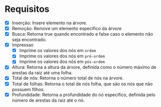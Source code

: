 # Requisitos

- [x] Inserção: Insere elemento na árvore.
- [x] Remoção: Remove um elemento específico da árvore
- [x] Busca: Retorna true quando encontrado e false caso o elemento não seja encontrado.
- [x] Impressao
  - [x] Imprime os valores dos nós em `ordem`
  - [x] Imprime os valores dos nós em `pré-ordem`
  - [x] Imprime os valores dos nós em `pós-ordem`
- [x] Altura: Retorna a altura da árvore, definida como o número máximo de arestas da raiz até uma folha.
- [x] Total de nós: Retorna o número total de nós na árvore.
- [x] Total de folhas: Retorna o total de nós folha, que são os nós que não possuem filhos.
- [x] Profundidade: Retorna a profundidade do nó específico, definida pelo número de arestas da raiz até o nó.

